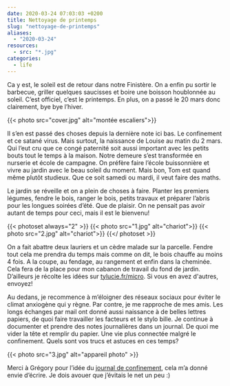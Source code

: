 ```yaml
---
date: 2020-03-24 07:03:03 +0200
title: Nettoyage de printemps
slug: "nettoyage-de-printemps"
aliases:
  - "2020-03-24"
resources:
  - src: "*.jpg"
categories:
  - life
---
```


Ca y est, le soleil est de retour dans notre Finistère. On a enfin pu sortir le barbecue, griller quelques saucisses et boire une boisson houblonnée au soleil. C’est officiel, c’est le printemps. En plus, on a passé le 20 mars donc clairement, bye bye l’hiver.

{{< photo src="cover.jpg" alt="montée escaliers">}}

Il s’en est passé des choses depuis la dernière note ici bas. Le confinement et ce satané virus. Mais surtout, la naissance de Louise au matin du 2 mars. Qui l’eut cru que ce congé paternité soit aussi important avec les petits bouts tout le temps à la maison. Notre demeure s’est transformée en nurserie et école de campagne. On préfère faire l’école buissonnière et vivre au jardin avec le beau soleil du moment. Mais bon, Tom est quand même plutôt studieux. Que ce soit samedi ou mardi, il veut faire des maths.

Le jardin se réveille et on a plein de choses à faire. Planter les premiers légumes, fendre le bois, ranger le bois, petits travaux et préparer l’abris pour les longues soirées d’été. Que de plaisir. On ne pensait pas avoir autant de temps pour ceci, mais il est le bienvenu!

{{< photoset always="2" >}}
{{< photo src="1.jpg" alt="chariot">}}
{{< photo src="2.jpg" alt="chariot">}}
{{</ photoset >}}

On a fait abattre deux lauriers et un cèdre malade sur la parcelle. Fendre tout cela me prendra du temps mais comme on dit, le bois chauffe au moins 4 fois. A la coupe, au fendage, au rangement et enfin dans la cheminée. Cela fera de la place pour mon cabanon de travail du fond de jardin. D’ailleurs je récolte les idées sur [tylucie.fr/micro](https://tylucie.fr/micro). Si vous en avez d'autres, envoyez!

Au dedans, je recommence à m’éloigner des réseaux sociaux pour éviter le climat anxiogène qui y règne. Par contre, je me rapproche de mes amis. Les longs échanges par mail ont donné aussi naissance à de belles lettres papiers, de quoi faire travailler les facteurs et le stylo bille. Je continue à documenter et prendre des notes journalières dans un journal. De quoi me vider la tête et remplir du papier. Une vie plus connectée malgré le confinement. Quels sont vos trucs et astuces en ces temps?

{{< photo src="3.jpg" alt="appareil photo" >}}

Merci à Grégory pour l’idée du [journal de confinement](https://gregorymignard.com/journal-confinement-1/), cela m’a donné envie d’écrire. Je dois avouer que j’évitais le net un peu :)
